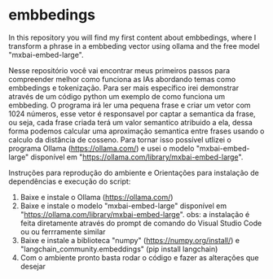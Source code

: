 # embbedings
In this repository you will find my first content about embbedings, where I transform a phrase in a embbeding vector using ollama and the free model "mxbai-embed-large". 

Nesse repositório você vai encontrar meus primeiros passos para compreender melhor como funciona as IAs abordando temas como embbedings e tokenização. Para ser mais específico irei demonstrar através de um código python um exemplo de como funciona um embbeding. O programa irá ler uma pequena frase e criar um vetor com 1024 números, esse vetor é responsavel por captar a semantica da frase, ou seja, cada frase criada terá um valor semantico atribuido a ela, dessa forma podemos calcular uma aproximação semantica entre frases usando o calculo da distância de cosseno. Para tornar isso possível utlizei o programa Ollama (https://ollama.com/) e usei o modelo "mxbai-embed-large" disponível em "https://ollama.com/library/mxbai-embed-large".

Instruções para reprodução do ambiente e Orientações para instalação de dependências e execução do script:
1. Baixe e instale o Ollama (https://ollama.com/)
2. Baixe e instale o modelo "mxbai-embed-large" disponível em "https://ollama.com/library/mxbai-embed-large".
     obs: a instalação é feita diretamente através do prompt de comando do Visual Studio Code ou ou ferrramente similar
3. Baixe e instale a biblioteca "numpy" (https://numpy.org/install/) e "langchain_community.embeddings" (pip install langchain)
4. Com o ambiente pronto basta rodar o código e fazer as alterações que desejar

